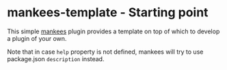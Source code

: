 # mankees-template - Starting point

This simple [mankees](https://github.com/bebraw/mankees) plugin provides a template on top of which to develop a plugin of your own.

Note that in case `help` property is not defined, mankees will try to use package.json `description` instead.
